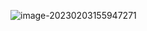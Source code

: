 ![image-20230203155947271](https://blog-pic-1313935212.cos.ap-guangzhou.myqcloud.com/imgs/202302031559673.png)